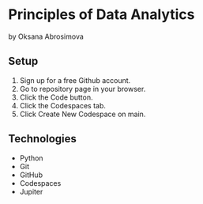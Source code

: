 # Principles of Data Analytics

by Oksana Abrosimova

## Setup

1. Sign up for a free Github account.
2. Go to repository page in your browser.
3. Click the Code button.
4. Click the Codespaces tab.
5. Click Create New Codespace on main.

## Technologies

- Python
- Git
- GitHub
- Codespaces
- Jupiter
